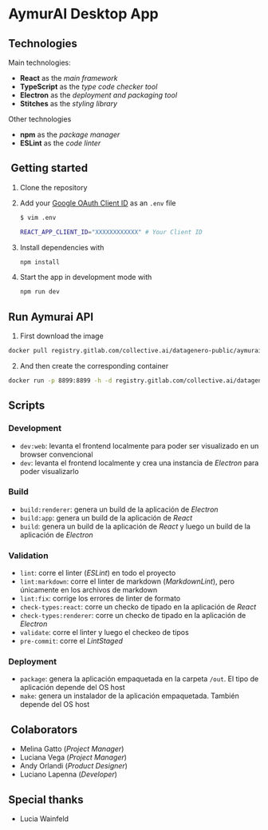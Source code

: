 # AymurAI Desktop App

## Technologies

Main technologies:

- **React** as the _main framework_
- **TypeScript** as the _type code checker tool_
- **Electron** as the _deployment and packaging tool_
- **Stitches** as the _styling library_

Other technologies

- **npm** as the _package manager_
- **ESLint** as the _code linter_

##  Getting started

1. Clone the repository
1. Add your [Google OAuth Client ID](https://developers.google.com/identity/protocols/oauth2) as an `.env` file

   ```bash
   $ vim .env

   REACT_APP_CLIENT_ID="XXXXXXXXXXXX" # Your Client ID
   ```

1. Install dependencies with

   ```bash
   npm install
   ```

1. Start the app in development mode with

   ```bash
   npm run dev
   ```

## Run Aymurai API

1. First download the image

  ```sh
  docker pull registry.gitlab.com/collective.ai/datagenero-public/aymurai-api-prod
  ```

2. And then create the corresponding container

  ```sh
  docker run -p 8899:8899 -h -d registry.gitlab.com/collective.ai/datagenero-public/aymurai-api-prod:latest
  ```

## Scripts

### Development

- `dev:web`: levanta el frontend localmente para poder ser visualizado en un
  browser convencional
- `dev`: levanta el frontend localmente y crea una instancia de _Electron_ para
  poder visualizarlo

### Build

- `build:renderer`: genera un build de la aplicación de _Electron_
- `build:app`: genera un build de la aplicación de _React_
- `build`: genera un build de la aplicación de _React_ y luego un build de la
  aplicación de _Electron_

### Validation

- `lint`: corre el linter (_ESLint_) en todo el proyecto
- `lint:markdown`: corre el linter de markdown (_MarkdownLint_), pero
  únicamente en los archivos de markdown
- `lint:fix`: corrige los errores de linter de formato
- `check-types:react`: corre un checko de tipado en la aplicación de _React_
- `check-types:renderer`: corre un checko de tipado en la aplicación de
  _Electron_
- `validate`: corre el linter y luego el checkeo de tipos
- `pre-commit`: corre el _LintStaged_

### Deployment

- `package`: genera la aplicación empaquetada en la carpeta `/out`. El tipo de
  aplicación depende del OS host
- `make`: genera un instalador de la aplicación empaquetada. También depende del
  OS host

##  Colaborators

- Melina Gatto (_Project Manager_)
- Luciana Vega (_Project Manager_)
- Andy Orlandi (_Product Designer_)
- Luciano Lapenna (_Developer_)

## Special thanks

- Lucia Wainfeld
